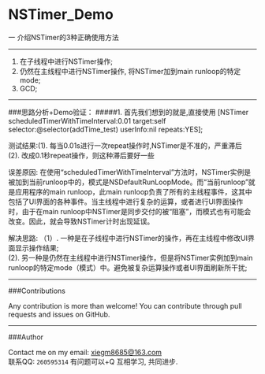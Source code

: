# NSTimer_Demo

一 介绍NSTimer的3种正确使用方法
*********************************************************************
1. 在子线程中进行NSTimer操作;
2. 仍然在主线程中进行NSTimer操作, 将NSTimer加到main runloop的特定mode;
3. GCD;

*********************************************************************


###思路分析+Demo验证：
#####1. 首先我们想到的就是,直接使用
[NSTimer scheduledTimerWithTimeInterval:0.01 target:self selector:@selector(addTime_test) userInfo:nil repeats:YES];

测试结果:(1).  每当0.01s进行一次repeat操作时,NSTimer是不准的，严重滞后<br>
        (2).  改成0.1秒repeat操作，则这种滞后要好一些 <br>
        
误差原因: 在使用“scheduledTimerWithTimeInterval”方法时，NSTimer实例是被加到当前runloop中的，模式是NSDefaultRunLoopMode。而“当前runloop”就是应用程序的main runloop，此main runloop负责了所有的主线程事件，这其中包括了UI界面的各种事件。当主线程中进行复杂的运算，或者进行UI界面操作时，由于在main runloop中NSTimer是同步交付的被“阻塞”，而模式也有可能会改变。因此，就会导致NSTimer计时出现延误。


解决思路: （1）. 一种是在子线程中进行NSTimer的操作，再在主线程中修改UI界面显示操作结果;<br>
         (2). 另一种是仍然在主线程中进行NSTimer操作，但是将NSTimer实例加到main runloop的特定mode（模式）中。避免被复杂运算操作或者UI界面刷新所干扰;

*****
###Contributions

Any contribution is more than welcome! You can contribute through pull requests and issues on GitHub.
*****
###Author

Contact me on my email: xiegm8685@163.com<br>
                联系QQ: `260595314` 有问题可以+Q  互相学习, 共同进步.
           










